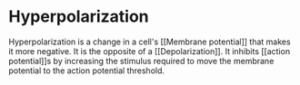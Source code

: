 # Hyperpolarization
Hyperpolarization is a change in a cell's [[Membrane potential]] that makes it more negative. It is the opposite of a [[Depolarization]]. It inhibits [[action potential]]s by increasing the stimulus required to move the membrane potential to the action potential threshold. 